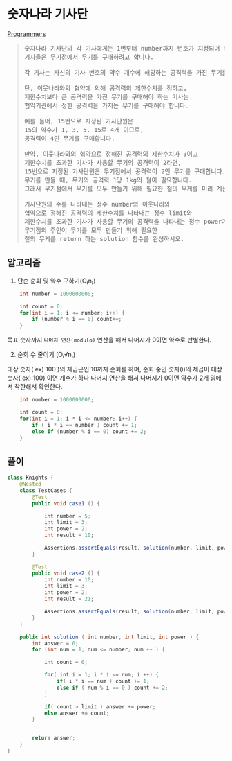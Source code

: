 # 숫자나라 기사단

[Programmers](https://school.programmers.co.kr/learn/courses/30/lessons/136798)

> <pre>
> 숫자나라 기사단의 각 기사에게는 1번부터 number까지 번호가 지정되어 있습니다.
> 기사들은 무기점에서 무기를 구매하려고 합니다.
> 
> 각 기사는 자신의 기사 번호의 약수 개수에 해당하는 공격력을 가진 무기를 구매하려 합니다.
> 
> 단, 이웃나라와의 협약에 의해 공격력의 제한수치를 정하고,
> 제한수치보다 큰 공격력을 가진 무기를 구매해야 하는 기사는
> 협약기관에서 정한 공격력을 가지는 무기를 구매해야 합니다.
> 
> 예를 들어, 15번으로 지정된 기사단원은
> 15의 약수가 1, 3, 5, 15로 4개 이므로,
> 공격력이 4인 무기를 구매합니다.
> 
> 만약, 이웃나라와의 협약으로 정해진 공격력의 제한수치가 3이고
> 제한수치를 초과한 기사가 사용할 무기의 공격력이 2라면,
> 15번으로 지정된 기사단원은 무기점에서 공격력이 2인 무기를 구매합니다.
> 무기를 만들 때, 무기의 공격력 1당 1kg의 철이 필요합니다.
> 그래서 무기점에서 무기를 모두 만들기 위해 필요한 철의 무게를 미리 계산하려 합니다.
> 
> 기사단원의 수를 나타내는 정수 number와 이웃나라와
> 협약으로 정해진 공격력의 제한수치를 나타내는 정수 limit와
> 제한수치를 초과한 기사가 사용할 무기의 공격력을 나타내는 정수 power가 주어졌을 때,
> 무기점의 주인이 무기를 모두 만들기 위해 필요한
> 철의 무게를 return 하는 solution 함수를 완성하시오.
> </pre>

## 알고리즘

1. 단순 순회 및 약수 구하기(O₍n₎)

```java
    int number = 1000000000;

    int count = 0;
    for(int i = 1; i <= number; i++) {
        if (number % i == 0) count++;
    }
```
 
목표 숫자까지 `나머지 연산(modulo)` 연산을 해서 나머지가 0이면 약수로 판별한다.


2. 순회 수 줄이기 (O₍√n₎)

대상 숫자( ex) 100 )의 제곱근인 10까지 순회를 하며, 순회 중인 숫자(i)의 제곱이 대상 숫자( ex) 100) 이면 개수가 하나
나머지 연산을 해서 나머지가 0이면 약수가 2개 임에서 착한해서 확인한다.

```java
    int number = 1000000000;

    int count = 0;
    for(int i = 1; i * i <= number; i++) {
        if ( i * i == number ) count += 1; 
        else if (number % i == 0) count += 2;
    }
```



## 풀이

```java
class Knights {
    @Nested
    class TestCases {
        @Test
        public void case1 () {

            int number = 5;
            int limit = 3;
            int power = 2;
            int result = 10;

            Assertions.assertEquals(result, solution(number, limit, power));
        }

        @Test
        public void case2 () {
            int number = 10;
            int limit = 3;
            int power = 2;
            int result = 21;

            Assertions.assertEquals(result, solution(number, limit, power));
        }
    }

    public int solution ( int number, int limit, int power ) {
        int answer = 0;
        for (int num = 1; num <= number; num ++ ) {

            int count = 0;

            for( int i = 1; i * i <= num; i ++) {
                if( i * i == num ) count += 1;
                else if ( num % i == 0 ) count += 2;
            }

            if( count > limit ) answer += power;
            else answer += count;
        }


        return answer;
    }
}

```